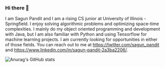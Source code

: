 ### Hi there 👋

I am Sagun Pandit and I am a rising CS junior at University of Illinois -Springfield. I enjoy solving algorithmic problems and optimizing space-time complexities. I mainly do my object oriented programming and development with Java, but I am also familiar with Python and using Tensorflow for machine learning projects. I am currently looking for opportunities in either of those fields. You can reach out to me at https://twitter.com/sagun_pandit and https://www.linkedin.com/in/sagun-pandit-2a3ba2206/. 

![Anurag's GitHub stats](https://github-readme-stats.vercel.app/api?username=asymptotically-complex&show_icons=true&theme=prussian)




